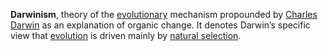 **Darwinism**, theory of the [evolutionary](https://www.britannica.com/science/evolution-scientific-theory) mechanism propounded by [Charles Darwin](https://www.britannica.com/biography/Charles-Darwin) as an explanation of organic change. It denotes Darwin’s specific view that [evolution](https://www.britannica.com/science/evolution-scientific-theory) is driven mainly by [natural selection](https://www.britannica.com/science/natural-selection).